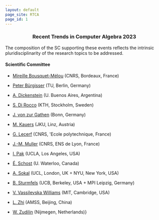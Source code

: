 ```yaml
---
layout: default
page_site: RTCA
page_id: 1
---
```


### <center> Recent Trends in Computer Algebra 2023</center>



The composition of the SC supporting these events reflects the intrinsic pluridisciplinarity of the research topics to be addressed.

#### Scientific Committee 

* [Mireille Bousquet-Mélou](https://www.labri.fr/perso/bousquet/)  (CNRS, Bordeaux, France)

* [Peter Bürgisser](https://www.math.tu-berlin.de/fachgebiete_ag_diskalg/fachgebiet_algorithmische_algebra/v_menue/members/prof_dr_peter_buergisser/) (TU, Berlin, Germany)

* [A. Dickenstein](http://mate.dm.uba.ar/~alidick/) (U. Buenos Aires, Argentina)

* [S. Di Rocco](https://www.kth.se/profile/dirocco) (KTH, Stockholm, Sweden)

* [J. von zur Gathen](https://cosec.bit.uni-bonn.de/~gathen/) (Bonn, Germany)

* [M. Kauers](http://www.kauers.de)
  (JKU, Linz, Austria)

* [G. Lecerf](http://www.lix.polytechnique.fr/Labo/Gregoire.Lecerf/index.en.html) 
  (CNRS, \'Ecole polytechnique, France)

* [J.-M. Muller](http://perso.ens-lyon.fr/jean-michel.muller/) (CNRS, ENS de Lyon, France)

* [I. Pak](https://www.math.ucla.edu/~pak/)
  (UCLA, Los Angeles, USA)

* [É. Schost](https://cs.uwaterloo.ca/~eschost/) 
      (U. Waterloo, Canada) 

* [A. Sokal](https://as.nyu.edu/content/nyu-as/as/faculty/alan-sokal.html)
  (UCL, London, UK + NYU, New York, USA)

* [B. Sturmfels](https://math.berkeley.edu/~bernd/)
  (UCB, Berkeley, USA + MPI Leipzig, Germany)

* [V. Vassilevska Williams](https://people.csail.mit.edu/virgi/)
  (MIT, Cambridge, USA)

* [L. Zhi](http://mmrc.iss.ac.cn/~lzhi/)
  (AMSS, Beijing, China) 

* [W. Zudilin](http://wain.mi.ras.ru) (Nijmegen, Netherlands)}

  



